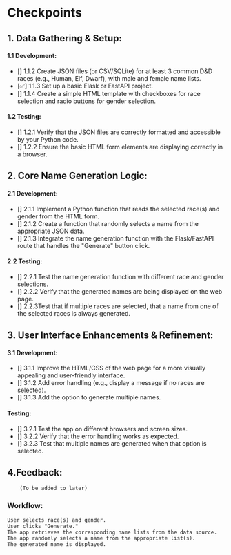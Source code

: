 # Checkpoints
## 1. Data Gathering & Setup:  
#### 1.1 Development:
- [] 1.1.2 Create JSON files (or CSV/SQLite) for at least 3 common D&D races (e.g., Human, Elf, Dwarf), with male and female name lists. 
- [✅] 1.1.3 Set up a basic Flask or FastAPI project.
- [] 1.1.4 Create a simple HTML template with checkboxes for race selection and radio buttons for gender selection.  
#### 1.2 Testing:
- [] 1.2.1 Verify that the JSON files are correctly formatted and accessible by your Python code. 
- [] 1.2.2 Ensure the basic HTML form elements are displaying correctly in a browser.


## 2. Core Name Generation Logic:  
#### 2.1 Development:
- [] 2.1.1 Implement a Python function that reads the selected race(s) and gender from the HTML form.
- [] 2.1.2 Create a function that randomly selects a name from the appropriate JSON data.
- [] 2.1.3 Integrate the name generation function with the Flask/FastAPI route that handles the "Generate" button click.
#### 2.2 Testing:
- [] 2.2.1 Test the name generation function with different race and gender selections.
- [] 2.2.2 Verify that the generated names are being displayed on the web page.
- [] 2.2.3Test that if multiple races are selected, that a name from one of the selected races is always generated.


## 3. User Interface Enhancements & Refinement:
#### 3.1 Development:
- [] 3.1.1 Improve the HTML/CSS of the web page for a more visually appealing and user-friendly interface.
- [] 3.1.2 Add error handling (e.g., display a message if no races are selected).
- [] 3.1.3 Add the option to generate multiple names.
#### Testing:
- [] 3.2.1 Test the app on different browsers and screen sizes.
- [] 3.2.2 Verify that the error handling works as expected.
- [] 3.2.3 Test that multiple names are generated when that option is selected.
    

## 4.Feedback:
        (To be added to later)

### Workflow:
    User selects race(s) and gender.
    User clicks "Generate."
    The app retrieves the corresponding name lists from the data source.
    The app randomly selects a name from the appropriate list(s).
    The generated name is displayed.

